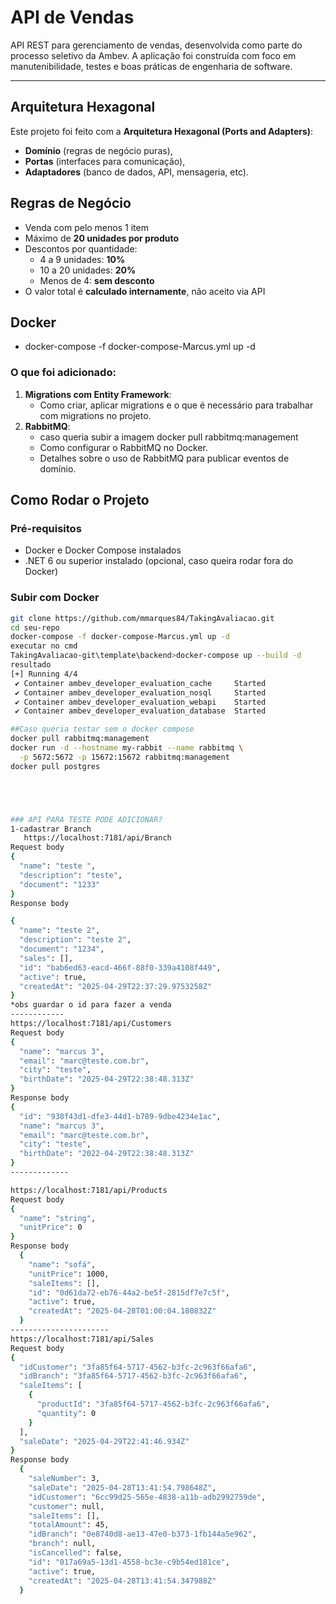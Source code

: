 #  API de Vendas

API REST para gerenciamento de vendas, desenvolvida como parte do processo seletivo da Ambev. A aplicação foi construída com foco em manutenibilidade, testes e boas práticas de engenharia de software.

---

## Arquitetura Hexagonal

Este projeto foi feito com a **Arquitetura Hexagonal (Ports and Adapters)**:

- **Domínio** (regras de negócio puras),
- **Portas** (interfaces para comunicação),
- **Adaptadores** (banco de dados, API, mensageria, etc).

## Regras de Negócio

- Venda com pelo menos 1 item
- Máximo de **20 unidades por produto**
- Descontos por quantidade:
  - 4 a 9 unidades: **10%**
  - 10 a 20 unidades: **20%**
  - Menos de 4: **sem desconto**
- O valor total é **calculado internamente**, não aceito via API

## Docker
- docker-compose -f docker-compose-Marcus.yml up -d

### O que foi adicionado:
1. **Migrations com Entity Framework**:
   - Como criar, aplicar migrations e o que é necessário para trabalhar com migrations no projeto.
2. **RabbitMQ**:
   - caso queria subir a imagem docker pull rabbitmq:management
   - Como configurar o RabbitMQ no Docker.
   - Detalhes sobre o uso de RabbitMQ para publicar eventos de domínio.

## Como Rodar o Projeto

### Pré-requisitos

- Docker e Docker Compose instalados
- .NET 6 ou superior instalado (opcional, caso queira rodar fora do Docker)

### Subir com Docker

```bash
git clone https://github.com/mmarques84/TakingAvaliacao.git
cd seu-repo
docker-compose -f docker-compose-Marcus.yml up -d
executar no cmd
TakingAvaliacao-git\template\backend>docker-compose up --build -d
resultado 
[+] Running 4/4
 ✔ Container ambev_developer_evaluation_cache     Started                                                                                      2.9s
 ✔ Container ambev_developer_evaluation_nosql     Started                                                                                      2.3s
 ✔ Container ambev_developer_evaluation_webapi    Started                                                                                      2.9s
 ✔ Container ambev_developer_evaluation_database  Started  

##Caso queria testar sem o docker compose
docker pull rabbitmq:management
docker run -d --hostname my-rabbit --name rabbitmq \
  -p 5672:5672 -p 15672:15672 rabbitmq:management
docker pull postgres





### API PARA TESTE PODE ADICIONAR?   
1-cadastrar Branch
   https://localhost:7181/api/Branch
Request body
{
  "name": "teste ",
  "description": "teste",
  "document": "1233"
}
Response body

{
  "name": "teste 2",
  "description": "teste 2",
  "document": "1234",
  "sales": [],
  "id": "bab6ed63-eacd-466f-88f0-339a4108f449",
  "active": true,
  "createdAt": "2025-04-29T22:37:29.9753258Z"
}
*obs guardar o id para fazer a venda
------------
https://localhost:7181/api/Customers
Request body
{
  "name": "marcus 3",
  "email": "marc@teste.com.br",
  "city": "teste",
  "birthDate": "2025-04-29T22:38:48.313Z"
}
Response body
{
  "id": "938f43d1-dfe3-44d1-b789-9dbe4234e1ac",
  "name": "marcus 3",
  "email": "marc@teste.com.br",
  "city": "teste",
  "birthDate": "2022-04-29T22:38:48.313Z"
}
-------------

https://localhost:7181/api/Products
Request body
{
  "name": "string",
  "unitPrice": 0
}
Response body
  {
    "name": "sofá",
    "unitPrice": 1000,
    "saleItems": [],
    "id": "0d61da72-eb76-44a2-be5f-2815df7e7c5f",
    "active": true,
    "createdAt": "2025-04-28T01:00:04.180832Z"
  }
----------------------
https://localhost:7181/api/Sales
Request body
{
  "idCustomer": "3fa85f64-5717-4562-b3fc-2c963f66afa6",
  "idBranch": "3fa85f64-5717-4562-b3fc-2c963f66afa6",
  "saleItems": [
    {
      "productId": "3fa85f64-5717-4562-b3fc-2c963f66afa6",
      "quantity": 0
    }
  ],
  "saleDate": "2025-04-29T22:41:46.934Z"
}
Response body
  {
    "saleNumber": 3,
    "saleDate": "2025-04-28T13:41:54.798648Z",
    "idCustomer": "6cc99d25-565e-4838-a11b-adb2992759de",
    "customer": null,
    "saleItems": [],
    "totalAmount": 45,
    "idBranch": "0e8740d8-ae13-47e0-b373-1fb144a5e962",
    "branch": null,
    "isCancelled": false,
    "id": "017a69a5-13d1-4558-bc3e-c9b54ed181ce",
    "active": true,
    "createdAt": "2025-04-28T13:41:54.347988Z"
  }